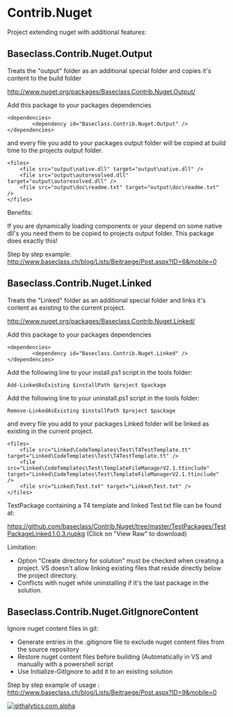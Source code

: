Contrib.Nuget
=============

Project extending nuget with additional features:

## Baseclass.Contrib.Nuget.Output

Treats the "output" folder as an additional special folder and copies it's content to the build folder

http://www.nuget.org/packages/Baseclass.Contrib.Nuget.Output/

Add this package to your packages dependencies

	<dependencies>
            <dependency id="Baseclass.Contrib.Nuget.Output" />
	</dependencies>

and every file you add to your packages output folder will be copied at build time to the projects output folder.

	<files>
        <file src="output\native.dll" target="output\native.dll" />
		<file src="output\autoresolved.dll" target="output\autoresolved.dll" />
		<file src="output\doc\readme.txt" target="output\doc\readme.txt" />
    </files>

Benefits:

If you are dynamically loading components or your depend on some native dll's you need them to be copied to projects output folder. This package does exactly this!
	
Step by step example: http://www.baseclass.ch/blog/Lists/Beitraege/Post.aspx?ID=6&mobile=0

## Baseclass.Contrib.Nuget.Linked

Treats the "Linked" folder as an additional special folder and links it's content as existing to the current project.

http://www.nuget.org/packages/Baseclass.Contrib.Nuget.Linked/

Add this package to your packages dependencies

	<dependencies>
            <dependency id="Baseclass.Contrib.Nuget.Linked" />
	</dependencies>
	
Add the following line to your install.ps1 script in the tools folder:

	Add-LinkedAsExisting $installPath $project $package

Add the following line to your uninstall.ps1 script in the tools folder:

	Remove-LinkedAsExisting $installPath $project $package

and every file you add to your packages Linked folder will be linked as existing in the current project.

	<files>
        <file src="Linked\CodeTemplates\Test\T4TestTemplate.tt" target="Linked\CodeTemplates\Test\T4TestTemplate.tt" />
        <file src="Linked\CodeTemplates\Test\TemplateFileManagerV2.1.ttinclude" target="Linked\CodeTemplates\Test\TemplateFileManagerV2.1.ttinclude" />
        <file src="Linked\Test.txt" target="Linked\Test.txt" />
    </files>
	
TestPackage containing a T4 template and linked Test.txt file can be found at: 

https://github.com/baseclass/Contrib.Nuget/tree/master/TestPackages/TestPackageLinked.1.0.3.nupkg (Click on "View Raw" to download)

Limitation: 
- Option "Create directory for solution" must be checked when creating a project. VS doesn't allow linking existing files that reside directly below the project directory.
- Conflicts with nuget while uninstalling if it's the last package in the solution.

## Baseclass.Contrib.Nuget.GitIgnoreContent

Ignore nuget content files in git:
- Generate entries in the .gitignore file to exclude nuget content files from the source repository
- Restore nuget content files before building (Automatically in VS and manually with a powershell script
- Use Initialize-GitIgnore to add it to an existing solution

Step by step example of usage : http://www.baseclass.ch/blog/Lists/Beitraege/Post.aspx?ID=9&mobile=0
	
[![githalytics.com alpha](https://cruel-carlota.pagodabox.com/370ef518807434c0104ca3fc9f509904 "githalytics.com")](http://githalytics.com/baseclass/Contrib.Nuget)